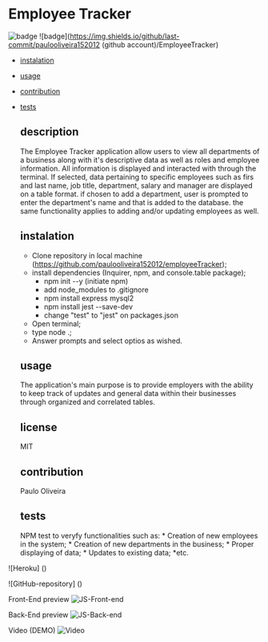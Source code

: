 # Employee Tracker
![badge](https://img.shields.io/badge/license-MIT-green)
![badge](https://img.shields.io/github/last-commit/paulooliveira152012 (github account)/EmployeeTracker)
- [instalation](#instalation)
- [usage](#usage)
- [contribution](#contribution)
- [tests](#tests)


  ## description 
  The Employee Tracker application allow users to view all departments of a business along with it's descriptive data as well as roles and employee information. All information is displayed and interacted with through the terminal. If selected, data pertaining to specific employees such as firs and last name, job title, department, salary and manager are displayed on a table format. if chosen to add a department, user is prompted to enter the department's name and that is added to the database. the same functionality applies to adding and/or updating employees as well.
  
  ## instalation
  * Clone repository in local machine (https://github.com/paulooliveira152012/employeeTracker); 
  * install dependencies (Inquirer, npm, and console.table package); 
    - npm init --y (initiate npm)
    - add node_modules to .gitignore
    - npm install express mysql2
    - npm install jest --save-dev
    - change "test" to "jest" on packages.json
  * Open terminal; 
  * type node .; 
  * Answer prompts and select optios as wished.




  ## usage
  The application's main purpose is to provide employers with the ability to keep track of updates and general data within their businesses through organized and correlated tables.

  ## license
  MIT

  ## contribution
  Paulo Oliveira

  ## tests
  NPM test to veryfy functionalities such as: * Creation of new employees in the system; * Creation of new departments in the business; * Proper displaying of data; * Updates to existing data; *etc.


![Heroku] ()

![GitHub-repository] ()

Front-End preview
![JS-Front-end](assets/images/)

Back-End preview
![JS-Back-end](assets/images/)

Video (DEMO)
![Video]()

